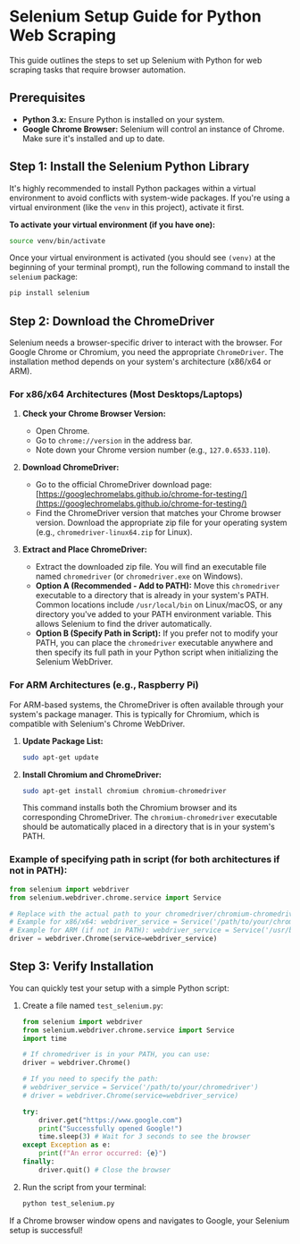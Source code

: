 # Selenium Setup Guide for Python Web Scraping

This guide outlines the steps to set up Selenium with Python for web scraping tasks that require browser automation.

## Prerequisites

*   **Python 3.x:** Ensure Python is installed on your system.
*   **Google Chrome Browser:** Selenium will control an instance of Chrome. Make sure it's installed and up to date.

## Step 1: Install the Selenium Python Library

It's highly recommended to install Python packages within a virtual environment to avoid conflicts with system-wide packages. If you're using a virtual environment (like the `venv` in this project), activate it first.

**To activate your virtual environment (if you have one):**

```bash
source venv/bin/activate
```

Once your virtual environment is activated (you should see `(venv)` at the beginning of your terminal prompt), run the following command to install the `selenium` package:

```bash
pip install selenium
```

## Step 2: Download the ChromeDriver

Selenium needs a browser-specific driver to interact with the browser. For Google Chrome or Chromium, you need the appropriate `ChromeDriver`. The installation method depends on your system's architecture (x86/x64 or ARM).

### For x86/x64 Architectures (Most Desktops/Laptops)

1.  **Check your Chrome Browser Version:**
    *   Open Chrome.
    *   Go to `chrome://version` in the address bar.
    *   Note down your Chrome version number (e.g., `127.0.6533.110`).

2.  **Download ChromeDriver:**
    *   Go to the official ChromeDriver download page: [https://googlechromelabs.github.io/chrome-for-testing/](https://googlechromelabs.github.io/chrome-for-testing/)
    *   Find the ChromeDriver version that matches your Chrome browser version. Download the appropriate zip file for your operating system (e.g., `chromedriver-linux64.zip` for Linux).

3.  **Extract and Place ChromeDriver:**
    *   Extract the downloaded zip file. You will find an executable file named `chromedriver` (or `chromedriver.exe` on Windows).
    *   **Option A (Recommended - Add to PATH):** Move this `chromedriver` executable to a directory that is already in your system's PATH. Common locations include `/usr/local/bin` on Linux/macOS, or any directory you've added to your PATH environment variable. This allows Selenium to find the driver automatically.
    *   **Option B (Specify Path in Script):** If you prefer not to modify your PATH, you can place the `chromedriver` executable anywhere and then specify its full path in your Python script when initializing the Selenium WebDriver.

### For ARM Architectures (e.g., Raspberry Pi)

For ARM-based systems, the ChromeDriver is often available through your system's package manager. This is typically for Chromium, which is compatible with Selenium's Chrome WebDriver.

1.  **Update Package List:**
    ```bash
    sudo apt-get update
    ```

2.  **Install Chromium and ChromeDriver:**
    ```bash
    sudo apt-get install chromium chromium-chromedriver
    ```
    This command installs both the Chromium browser and its corresponding ChromeDriver. The `chromium-chromedriver` executable should be automatically placed in a directory that is in your system's PATH.

### Example of specifying path in script (for both architectures if not in PATH):

```python
from selenium import webdriver
from selenium.webdriver.chrome.service import Service

# Replace with the actual path to your chromedriver/chromium-chromedriver executable
# Example for x86/x64: webdriver_service = Service('/path/to/your/chromedriver')
# Example for ARM (if not in PATH): webdriver_service = Service('/usr/bin/chromium-chromedriver') # Common path
driver = webdriver.Chrome(service=webdriver_service)
```

## Step 3: Verify Installation

You can quickly test your setup with a simple Python script:

1.  Create a file named `test_selenium.py`:

    ```python
    from selenium import webdriver
    from selenium.webdriver.chrome.service import Service
    import time

    # If chromedriver is in your PATH, you can use:
    driver = webdriver.Chrome()

    # If you need to specify the path:
    # webdriver_service = Service('/path/to/your/chromedriver')
    # driver = webdriver.Chrome(service=webdriver_service)

    try:
        driver.get("https://www.google.com")
        print("Successfully opened Google!")
        time.sleep(3) # Wait for 3 seconds to see the browser
    except Exception as e:
        print(f"An error occurred: {e}")
    finally:
        driver.quit() # Close the browser
    ```

2.  Run the script from your terminal:

    ```bash
    python test_selenium.py
    ```

If a Chrome browser window opens and navigates to Google, your Selenium setup is successful!
